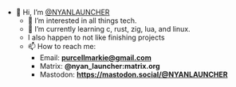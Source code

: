 - 👋 Hi, I’m [@NYANLAUNCHER](https://github.com/NYANLAUNCHER)
  - 👀 I’m interested in all things tech.
  - 🌱 I’m currently learning c, rust, zig, lua, and linux.
  - I also happen to not like finishing projects
  - 📫 How to reach me:
    - Email: **purcellmarkie@gmail.com**
    - Matrix: **@nyan_launcher:matrix.org**
    - Mastodon: **https://mastodon.social/@NYANLAUNCHER**
